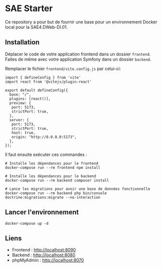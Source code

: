 # SAE Starter
Ce repository a pour but de fournir une base pour un environnement Docker local pour la SAE4.DWeb-DI.01.

## Installation
Déplacer le code de votre application frontend dans un dossier `frontend`.
Faites de même avec votre application Symfony dans un dossier `backend`.

Remplacer le fichier `frontend/vite.config.js` par celui-ci:
```
import { defineConfig } from 'vite'
import react from '@vitejs/plugin-react'

export default defineConfig({
  base: "/",
  plugins: [react()],
  preview: {
   port: 5173,
   strictPort: true,
  },
  server: {
   port: 5173,
   strictPort: true,
   host: true,
   origin: "http://0.0.0.0:5173",
  },
});
```

Il faut ensuite exécuter ces commandes :
```
# Installe les dépendances pour le frontend
docker-compose run --rm frontend npm install

# Installe les dépendances pour le backend
docker-compose run --rm backend composer install

# Lance les migrations pour avoir une base de données fonctionnelle
docker-compose run --rm backend php bin/console doctrine:migrations:migrate --no-interaction
```

## Lancer l'environnement
```
docker-compose up -d
```

## Liens
- Frontend : [http://localhost:8090](http://localhost:8090)
- Backend : [http://localhost:8080](http://localhost:8080)
- phpMyAdmin : [http://localhost:8070](http://localhost:8070)